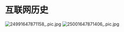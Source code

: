 # 互联网历史

![24991647871158_.pic.jpg](https://img1.imgtp.com/2022/03/21/OiwvNqCT.jpg) ![25001647871406_.pic.jpg](https://img1.imgtp.com/2022/03/21/CzNz16Xl.jpg)
